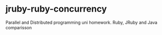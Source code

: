 jruby-ruby-concurrency
======================

Parallel and Distributed programming uni homework. Ruby, JRuby and Java comparisson 